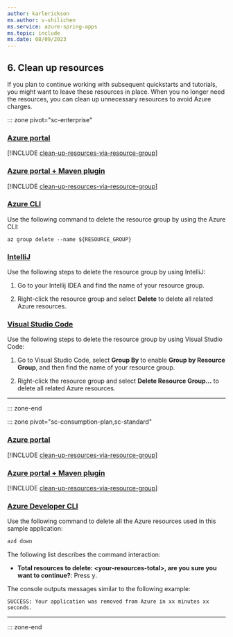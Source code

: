 ```yaml
---
author: karlerickson
ms.author: v-shilichen
ms.service: azure-spring-apps
ms.topic: include
ms.date: 08/09/2023
---
```


<!-- 
For clarity of structure, a separate markdown file is used to describe how to clean up resources using Azure Portal or AZD.

[!INCLUDE [clean-up-resources](includes/quickstart/clean-up-resources.md)]

-->

## 6. Clean up resources

If you plan to continue working with subsequent quickstarts and tutorials, you might want to leave these resources in place. When you no longer need the resources, you can clean up unnecessary resources to avoid Azure charges.

::: zone pivot="sc-enterprise"

### [Azure portal](#tab/Azure-portal-ent)

[!INCLUDE [clean-up-resources-via-resource-group](clean-up-resources-via-resource-group.md)]

### [Azure portal + Maven plugin](#tab/Azure-portal-maven-plugin-ent)

[!INCLUDE [clean-up-resources-via-resource-group](clean-up-resources-via-resource-group.md)]

### [Azure CLI](#tab/Azure-CLI)

Use the following command to delete the resource group by using the Azure CLI:

```azurecli
az group delete --name ${RESOURCE_GROUP}
```

### [IntelliJ](#tab/IntelliJ)

Use the following steps to delete the resource group by using IntelliJ:

1. Go to your Intellij IDEA and find the name of your resource group.

1. Right-click the resource group and select **Delete** to delete all related Azure resources.

### [Visual Studio Code](#tab/visual-studio-code)

Use the following steps to delete the resource group by using Visual Studio Code:

1. Go to Visual Studio Code, select **Group By** to enable **Group by Resource Group**, and then find the name of your resource group.

1. Right-click the resource group and select **Delete Resource Group...** to delete all related Azure resources.

---

::: zone-end

::: zone pivot="sc-consumption-plan,sc-standard"

### [Azure portal](#tab/Azure-portal)

[!INCLUDE [clean-up-resources-via-resource-group](clean-up-resources-via-resource-group.md)]

### [Azure portal + Maven plugin](#tab/Azure-portal-maven-plugin)

[!INCLUDE [clean-up-resources-via-resource-group](clean-up-resources-via-resource-group.md)]

### [Azure Developer CLI](#tab/Azure-Developer-CLI)

Use the following command to delete all the Azure resources used in this sample application:

```bash
azd down
```

The following list describes the command interaction:

- **Total resources to delete: \<your-resources-total>, are you sure you want to continue?**: Press <kbd>y</kbd>.

The console outputs messages similar to the following example:

```output
SUCCESS: Your application was removed from Azure in xx minutes xx seconds.
```

---

::: zone-end
